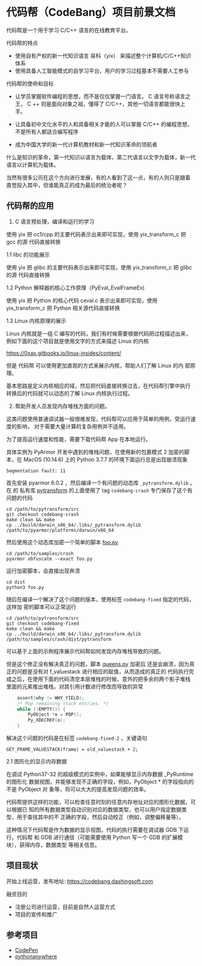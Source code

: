 # 代码帮（CodeBang）项目前景文档

代码帮是一个用于学习 C/C++ 语言的在线教育平台。

代码帮的特点

* 使用自有产权的新一代知识语言 易科（yix） 来描述整个计算机/C/C++知识体系
* 使用具备人工智能模式的自学习平台，用户的学习过程基本不需要人工参与

代码帮的使命和目标

* 让学员掌握软件编程的思想，而不是仅仅掌握一门语言。 C 语言号称语言之
  王， C ++ 则是面向对象之祖，懂得了 C/C++，其他一切语言都能很快上手。

* 让具备初中文化水平的人和具备相关才能的人可以掌握 C/C++ 的编程思想，不是所有人都适合编写程序
* 成为中国大学的新一代计算机教材和新一代知识革命的领航者

什么是知识的革命，第一代知识以语言为载体，第二代语言以文字为载体，新一代语言以计算机为载体。

当然有很多公司在这个方向进行发展，有的人看到了这一点，有的人则只是跟着
直觉投入其中，但谁能真正的成为最后的统治者呢？

## 代码帮的应用

1. C 语言预处理，编译和运行的学习

使用 yix 把 cc1/cpp 的主要代码表示出来即可实现，使用 yix_transform_c 把 gcc 的源
代码直接转换

1.1 libc 的功能展示

使用 yix 把 glibc 的主要代码表示出来即可实现，使用 yix_transform_c 把 glibc 的源
代码直接转换

1.2 Python 解释器的核心工作原理（PyEval_EvalFrameEx)

使用 yix 把 Python 的核心代码 ceval.c 表示出来即可实现，使用 yix_transform_c 把
Python 相关源代码直接转换

1.3 Linux 内核原理的展示

Linux 内核就是一组 C 编写的代码，我们有时候需要根据代码把过程描述出来，
例如下面的这个项目就是使用文字的方式来描述 Linux 的内核

https://0xax.gitbooks.io/linux-insides/content/

但是 代码帮 可以使用更加直观的方式来展示内核，帮助人们了解 Linux 的内
部原理。

基本思路是定义内核相应的域，然后把代码直接转换过去，在代码帮引擎中执行
转换后的代码就可以动态的了解 Linux 内核执行过程。

2. 帮助开发人员发现内存堆栈方面的问题。

这类问题使用普通调试器一般很难发现，代码帮可以应用于简单的用例，受运行速度的影响，
对于需要大量计算的复杂用例并不适用。

为了提高运行速度和性能，需要下载代码帮 App 在本地运行。

具体实例为 PyArmor 开发中遇到的堆栈问题，在使用新的包裹模式 2 加密的脚本，在
MacOS (10.14.6) 上的 Python 3.7.7 的环境下面运行总是出现崩溃现象

    Segmentation fault: 11

首先安装 pyarmor 6.0.2 ，然后编译一个有问题的动态库 `_pytransform.dylib` 。在 的
私有库 [pytransform](https://github.com/jondy/pytransform) 的上面使用了 tag
`codebang-crash` 专门保存了这个有问题的代码

    cd /path/to/pytransform/src
    git checkout codebang-crash
    make clean && make
    cp ../build/darwin_x86_64/.libs/_pytransform.dylib /path/to/pyarmor/platforms/darwin/x86_64

然后使用这个动态库加密一个简单的脚本 [foo.py](samples/crash/foo.py)

    cd /path/to/samples/crash
    pyarmor obfuscate --exact foo.py

运行加密脚本，会直接出现奔溃

    cd dist
    python3 foo.py

随后在编译一个解决了这个问题的版本，使用标签 `codebang-fixed` 指定的代码，这样加
密的脚本可以正常运行

    cd /path/to/pytransform/src
    git checkout codebang-fixed
    make clean && make
    cp ../build/darwin_x86_64/.libs/_pytransform.dylib /path/to/samples/crash/dist/pytransform

可以基于上面的示例程序展示代码帮如何发现内存堆栈导致的问题。

但是这个修正没有解决真正的问题，脚本 [queens.py](samples/crash/queens.py) 加密后
还是会崩溃，因为真正的问题是没有对 f_valuestack 进行相应的赋值，从而造成的真正的
代码执行完成之后，在使用下面的代码清空本层堆栈的时候，意外的把多余的两个影子堆栈
里面的元素推出堆栈，对其引用计数进行修改而导致的异常

```c
    assert(why != WHY_YIELD);
    /* Pop remaining stack entries. */
    while (!EMPTY()) {
        PyObject *o = POP();
        Py_XDECREF(o);
    }
```

解决这个问题的代码是在标签 `codebang-fixed-2` ，关键语句

    GET_FRAME_VALUESTACK(frame) = old_valuestack + 2;

2.1 图形化的显示内存数据

在调试 Python37-32 的超级模式的实例中，如果能够显示内存数据 _PyRuntime 的图形化
数据视图，并能够发现不正确的字段，例如，PyObject * 的字段指向的不是 PyObject 对
象等，将可以大大的提高发现问题的效率。

代码帮提供这样的功能，可以检查任意时刻的任意内存地址对应的图形化数据，可以根据已
知的所有数据类型自动识别对应的数据类型，也可以用户指定数据类型，用于查找其中的不
正确的字段，然后自动校正（例如，调整偏移量等）。

这种情况下代码帮是作为数据的显示视图，代码的执行需要在调试器 GDB 下运行，代码帮
和 GDB 进行通信（可能需要使用 Python 写一个 GDB 的扩展模块），获得内存，数据类型
等相关信息。

## 项目现状

开始上线运营，发布地址: https://codebang.dashingsoft.com

融资目的

* 注册公司进行运营，目前是自然人运营方式
* 项目的宣传和推广

## 参考项目

* [CodePen](https://codepen.io)
* [pythonanywhere](https://www.pythonanywhere.com)
